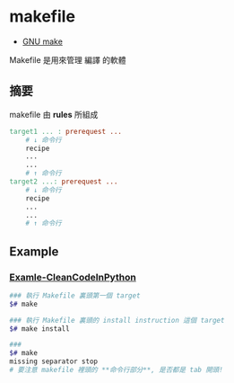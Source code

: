 # makefile

- [GNU make](https://www.gnu.org/software/make/manual/html_node/index.html#SEC_Contents)

Makefile 是用來管理 編譯 的軟體


## 摘要

makefile 由 **rules** 所組成

```makefile
target1 ... : prerequest ...
    # ↓ 命令行
    recipe
    ...
    ...
    # ↑ 命令行
target2 ...: prerequest ...
    # ↓ 命令行
    recipe
    ...
    ...
    # ↑ 命令行
```


## Example

### [Examle-CleanCodeInPython](https://github.com/PacktPublishing/Clean-Code-in-Python/blob/master/Makefile)


```bash
### 執行 Makefile 裏頭第一個 target
$# make

### 執行 Makefile 裏頭的 install instruction 這個 target
$# make install

### 
$# make
missing separator stop
# 要注意 makefile 裡頭的 **命令行部分**, 是否都是 tab 開頭!
```